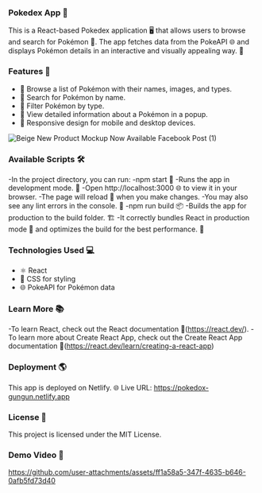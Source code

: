 ### Pokedex App 🐾
This is a React-based Pokedex application 🖥️ that allows users to browse and search for Pokémon 🐉. The app fetches data from the PokeAPI 🌐 and displays Pokémon details in an interactive and visually appealing way. 🎨
### Features 🌟

- 🐾 Browse a list of Pokémon with their names, images, and types.
- 🔎 Search for Pokémon by name.
- 🎯 Filter Pokémon by type.
- 📜 View detailed information about a Pokémon in a popup.
- 📱 Responsive design for mobile and desktop devices.

![Beige New Product Mockup Now Available Facebook Post (1)](https://github.com/user-attachments/assets/8c25f8fe-d187-4eab-95fe-ebd3cc023f2b)


### Available Scripts 🛠️
-In the project directory, you can run:
-npm start 🚀
-Runs the app in development mode. 🌟
-Open http://localhost:3000 🌐 to view it in your browser.
-The page will reload 🔄 when you make changes.
-You may also see any lint errors in the console. 🚧
-npm run build 📦
-Builds the app for production to the build folder. 🏗️
-It correctly bundles React in production mode 🔧 and optimizes the build for the best performance. 🌟

### Technologies Used 💻
- ⚛️ React
- 🎨 CSS for styling
- 🌐 PokeAPI for Pokémon data

### Learn More 📚
-To learn React, check out the React documentation 🌟(https://react.dev/).
-To learn more about Create React App, check out the Create React App documentation 📖(https://react.dev/learn/creating-a-react-app)

### Deployment 🌎
This app is deployed on Netlify. 🌐 Live URL: https://pokedox-gungun.netlify.app

###  License 📜
This project is licensed under the MIT License.

### Demo Video 🎥
https://github.com/user-attachments/assets/ff1a58a5-347f-4635-b646-0afb5fd73d40

